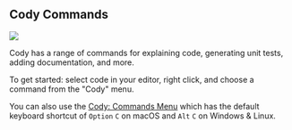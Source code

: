 ## Cody Commands

<img src="https://storage.googleapis.com/sourcegraph-assets/blog/vs-code-onboarding-walkthrough-dec-2023-explain.gif">

Cody has a range of commands for explaining code, generating unit tests, adding documentation, and more.

To get started: select code in your editor, right click, and choose a command from the "Cody" menu.

You can also use the [Cody: Commands Menu](command:cody.menu.commands) which has the default keyboard shortcut of `Option` `C` on macOS and `Alt` `C` on Windows & Linux.
